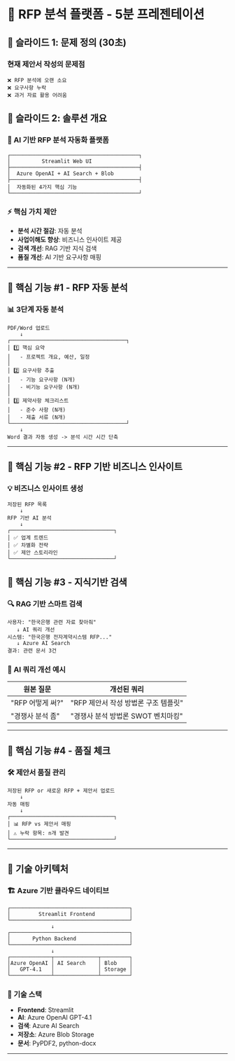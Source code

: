 # 🎯 RFP 분석 플랫폼 - 5분 프레젠테이션

## 📌 슬라이드 1: 문제 정의 (30초)

### 현재 제안서 작성의 문제점
```
❌ RFP 분석에 오랜 소요
❌ 요구사항 누락
❌ 과거 자료 활용 어려움

```

## 📌 슬라이드 2: 솔루션 개요

### 🚀 AI 기반 RFP 분석 자동화 플랫폼

```
┌─────────────────────────────────────────┐
│          Streamlit Web UI               
├─────────────────────────────────────────┤
│  Azure OpenAI + AI Search + Blob        
├─────────────────────────────────────────┤
│  자동화된 4가지 핵심 기능                 
└─────────────────────────────────────────┘
```

### ⚡ 핵심 가치 제안
- **분석 시간 절감**: 자동 분석
- **사업이해도 향상**: 비즈니스 인사이트 제공
- **검색 개선**: RAG 기반 지식 검색
- **품질 개선**: AI 기반 요구사항 매핑

---

## 📌 핵심 기능 #1 - RFP 자동 분석
### 📊 3단계 자동 분석
```
PDF/Word 업로드
    ↓
┌─────────────────────────────────────┐
│ 1️⃣ 핵심 요약                         
│   - 프로젝트 개요, 예산, 일정          
│                                     
│ 2️⃣ 요구사항 추출                     
│   - 기능 요구사항 (N개)               
│   - 비기능 요구사항 (N개)             
│                                     
│ 3️⃣ 제약사항 체크리스트                
│   - 준수 사항 (N개)                  
│   - 제출 서류 (N개)                  
└─────────────────────────────────────┘
    ↓
Word 결과 자동 생성 -> 분석 시간 시간 단축
```
---
## 📌 핵심 기능 #2 - RFP 기반 비즈니스 인사이트
### 💡 비즈니스 인사이트 생성
```
저장된 RFP 목록
    ↓
RFP 기반 AI 분석
    ↓
┌─────────────────────────────────┐
│ ✅ 업계 트렌드       
│ ✅ 차별화 전략             
│ ✅ 제안 스토리라인    
└─────────────────────────────────┘
```

## 📌 핵심 기능 #3 - 지식기반 검색
### 🔍 RAG 기반 스마트 검색
```
사용자: "한국은행 관련 자료 찾아줘"
   ↓ AI 쿼리 개선
시스템: "한국은행 전자계약시스템 RFP..."
   ↓ Azure AI Search
결과: 관련 문서 3건
```
### 🧠 AI 쿼리 개선 예시
| 원본 질문 | 개선된 쿼리 |
|----------|------------|
| "RFP 어떻게 써?" | "RFP 제안서 작성 방법론 구조 템플릿" |
| "경쟁사 분석 좀" | "경쟁사 분석 방법론 SWOT 벤치마킹" |
---

## 📌 핵심 기능 #4 - 품질 체크 
### 🛠️ 제안서 품질 관리
```
저장된 RFP or 새로운 RFP + 제안서 업로드
    ↓
자동 매핑
    ↓
┌─────────────────────────────────┐
│ 📊 RFP vs 제안서 매핑        
│ ⚠️ 누락 항목: n개 발견                    
└─────────────────────────────────┘
```

---

## 📌 기술 아키텍처

### 🏗️ Azure 기반 클라우드 네이티브

```
┌──────────────────────────────────────┐
│         Streamlit Frontend           │
└──────────────────────────────────────┘
              ↓
┌──────────────────────────────────────┐
│       Python Backend                 │
└──────────────────────────────────────┘
              ↓
┌─────────────┬──────────────┬─────────┐
│Azure OpenAI │ AI Search    │ Blob    │
│   GPT-4.1   │              │ Storage │
└─────────────┴──────────────┴─────────┘
```

### 🔧 기술 스택
- **Frontend**: Streamlit
- **AI**: Azure OpenAI GPT-4.1
- **검색**: Azure AI Search
- **저장소**: Azure Blob Storage
- **문서**: PyPDF2, python-docx
---
